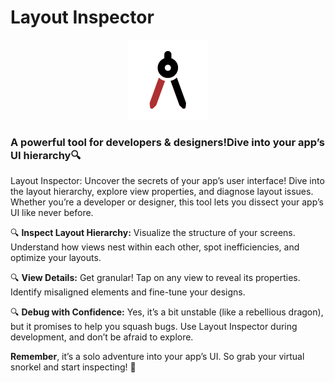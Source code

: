 # Layout Inspector

<p align="center">
  <img src="app/src/main/ic_launcher-playstore.png" width="128px" height="128px"/>
</p>

### A powerful tool for developers & designers!Dive into your app’s UI hierarchy🔍

Layout Inspector: Uncover the secrets of your app’s user interface! Dive into the layout hierarchy, explore view properties, and diagnose layout issues. Whether you’re a developer or designer, this tool lets you dissect your app’s UI like never before.

🔍 **Inspect Layout Hierarchy:** Visualize the structure of your screens. Understand how views nest within each other, spot inefficiencies, and optimize your layouts.

🔍 **View Details:** Get granular! Tap on any view to reveal its properties. Identify misaligned elements and fine-tune your designs.

🔍 **Debug with Confidence:** Yes, it’s a bit unstable (like a rebellious dragon), but it promises to help you squash bugs. Use Layout Inspector during development, and don’t be afraid to explore.

**Remember**, it’s a solo adventure into your app’s UI. So grab your virtual snorkel and start inspecting! 🚀
